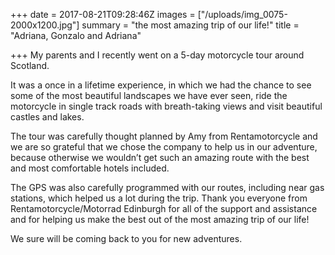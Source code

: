 +++
date = 2017-08-21T09:28:46Z
images = ["/uploads/img_0075-2000x1200.jpg"]
summary = "the most amazing trip of our life!"
title = "Adriana, Gonzalo and Adriana"

+++
My parents and I recently went on a 5-day motorcycle tour around Scotland. 

It was a once in a lifetime experience, in which we had the chance to see some of the most beautiful landscapes we have ever seen, ride the motorcycle in single track roads with breath-taking views and visit beautiful castles and lakes. 

The tour was carefully thought planned by Amy from Rentamotorcycle and we are so grateful that we chose the company to help us in our adventure, because otherwise we wouldn’t get such an amazing route with the best and most comfortable hotels included. 

The GPS was also carefully programmed with our routes, including near gas stations, which helped us a lot during the trip. Thank you everyone from Rentamotorcycle/Motorrad Edinburgh for all of the support and assistance and for helping us make the best out of the most amazing trip of our life!  
  
We sure will be coming back to you for new adventures.